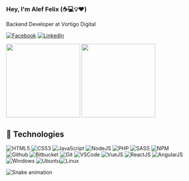 ### Hey, I'm Alef Felix (:coffee::computer::bulb::heart:)

Backend Developer at Vortigo Digital

[![Facebook](https://img.shields.io/badge/facebook-%231877F2.svg?&style=for-the-badge&logo=facebook&logoColor=white)](https://www.facebook.com/versodoinvers0/) 
[![LinkedIn](https://img.shields.io/badge/linkedin-%230077B5.svg?&style=for-the-badge&logo=linkedin&logoColor=white)](https://www.linkedin.com/in/alef-felix/)

<div>
  <img height="200em" src="https://github-readme-stats.vercel.app/api?username=ariusxi&count_private=true&show_icons=true&theme=radical"/>
  <img height="200em" src="https://github-readme-stats.vercel.app/api/top-langs/?username=ariusxi&layout=compact&langs_count=16&theme=radical"/>
</div>

## :wrench: Technologies

![HTML5](https://img.icons8.com/color/30/html-5.png)
![CSS3](https://img.icons8.com/color/30/css3.png)
![JavaScript](https://img.icons8.com/color/30/javascript.png)
![NodeJS](https://img.icons8.com/color/30/nodejs.png)
![PHP](https://img.icons8.com/color/30/php.png)
![SASS](https://img.icons8.com/color/30/sass.png)
![NPM](https://img.icons8.com/color/30/npm.png)
![Github](https://img.icons8.com/material-outlined/30/github.png)
![Bitbucket](https://img.icons8.com/color/30/bitbucket.png)
![Git](https://img.icons8.com/color/30/git.png)
![VSCode](https://img.icons8.com/color/30/visual-studio-code-2019.png)
![VueJS](https://img.icons8.com/color/30/vue-js.png)
![ReactJS](https://img.icons8.com/color/30/react-native.png)
![AngularJS](https://img.icons8.com/color/30/angularjs.png)
![Windows](https://img.icons8.com/color/30/windows-10.png)
![Ubuntu](https://img.icons8.com/color/30/ubuntu--v1.png)![Linux](https://img.icons8.com/color/30/linux.png)

![Snake animation](https://github.com/rafaballerini/ariusxi/blob/output/github-contribution-grid-snake.svg)
